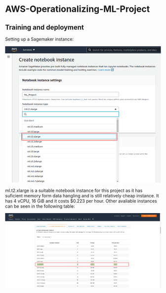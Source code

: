 # AWS-Operationalizing-ML-Project


## Training and deployment

Setting up a Sagemaker instance:

![Alt text](images/1.png)

ml.t2.xlarge is a suitable notebook instance for this project as it has suficient memory form data hangling and is still relatively cheap instance. It has 4 vCPU, 16 GiB and it costs $0.223 per hour. Other avaliable instances can be seen in the following table:

![Alt text](images/2.png)

